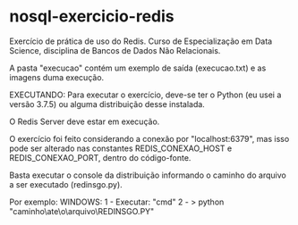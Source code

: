# nosql-exercicio-redis
Exercício de prática de uso do Redis. Curso de Especialização em Data Science, disciplina de Bancos de Dados Não Relacionais.

A pasta "execucao" contém um exemplo de saída (execucao.txt) e as imagens duma execução.

EXECUTANDO:
Para executar o exercício, deve-se ter o Python (eu usei a versão 3.7.5) ou alguma distribuição desse instalada.

O Redis Server deve estar em execução.

O exercício foi feito considerando a conexão por "localhost:6379", mas isso pode ser alterado nas constantes REDIS_CONEXAO_HOST e REDIS_CONEXAO_PORT, dentro do código-fonte.

Basta executar o console da distribuição informando o caminho do arquivo a ser executado (redinsgo.py).

Por exemplo:
    WINDOWS:
        1 - Executar: "cmd"
        2 - > python "caminho\ate\o\arquivo\REDINSGO.PY"
